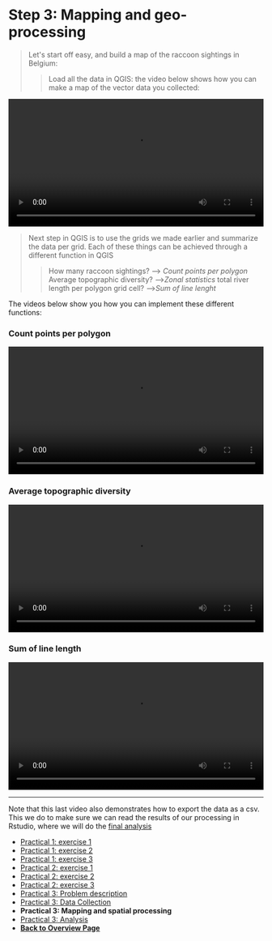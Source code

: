 # Step 3: Mapping and geo-processing


>Let's start off easy, and build a map of the raccoon sightings in Belgium: 
>>Load all the data in QGIS: the video below shows how you can make a map of the vector data you collected:


<video style="width:100%" controls>
  <source src="https://user-images.githubusercontent.com/89069805/132331875-35103196-e929-4c60-99fe-9b05740ba3c8.mp4" type="video/mp4">
Your browser does not support the video tag.
</video>


>Next step in QGIS is to use the grids we made earlier and summarize the data per grid. Each of these things can be achieved through a different function in QGIS
>>How many raccoon sightings? --> *Count points per polygon*
>>Average topographic diversity? -->*Zonal statistics*
>>total river length per polygon grid cell? -->*Sum of line lenght*

The videos below show you how you can implement these different functions: 

### Count points per polygon


<video style="width:100%" controls>
  <source src="https://user-images.githubusercontent.com/89069805/132332865-8542bef2-911c-4f71-b1d7-a4d546962aab.mp4" type="video/mp4">
Your browser does not support the video tag.
</video>


### Average topographic diversity 


<video style="width:100%" controls>
  <source src="https://user-images.githubusercontent.com/89069805/132332818-bc5a061b-ec10-4fab-af89-59d311680b1d.mp4" type="video/mp4">
Your browser does not support the video tag.
</video>

### Sum of line length


<video style="width:100%" controls>
  <source src="https://user-images.githubusercontent.com/89069805/132332926-3511c33e-b4bd-436d-a79d-d5f699288920.mp4" type="video/mp4">
Your browser does not support the video tag.
</video>


***

Note that this last video also demonstrates how to export the data as a csv. This we do to make sure we can read the results of our processing in Rstudio, where we will do the [final analysis](https://liesjacobs.github.io/World-Food-and-Ecosystems/practical1/Analysis.html)


<nav>
  <ul>
    <li><a href="https://liesjacobs.github.io/World-Food-and-Ecosystems/practical1/intro.html">Practical 1: exercise 1</a></li>
    <li><a href="https://liesjacobs.github.io/World-Food-and-Ecosystems/practical1/exploring.html">Practical 1: exercise 2</a></li>
    <li><a href="https://liesjacobs.github.io/World-Food-and-Ecosystems/practical1/understandinggradients.html">Practical 1: exercise 3</a></li>
    <li><a href="https://liesjacobs.github.io/World-Food-and-Ecosystems/practical2/intro.html">Practical 2: exercise 1</a></li>
    <li><a href="https://liesjacobs.github.io/World-Food-and-Ecosystems/practical2/QGIS.html">Practical 2: exercise 2</a></li>
    <li><a href="https://liesjacobs.github.io/World-Food-and-Ecosystems/practical2/Rstudio.html">Practical 2: exercise 3</a></li>
    <li><a href="https://liesjacobs.github.io/World-Food-and-Ecosystems/practical3/intro.html">Practical 3: Problem description</a></li>
    <li><a href="https://liesjacobs.github.io/World-Food-and-Ecosystems/practical3/API.html">Practical 3: Data Collection</a></li>
    <li><strong>Practical 3: Mapping and spatial processing</strong></li>
    <li><a href="https://liesjacobs.github.io/World-Food-and-Ecosystems/practical1/Analysis.html">Practical 3: Analysis</a></li>
    <li><a href="https://liesjacobs.github.io/World-Food-and-Ecosystems/"><b>Back to Overview Page</b></a></li>
  </ul>
</nav>
